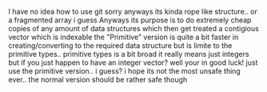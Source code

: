 I have no idea how to use git sorry
anyways its kinda rope like structure.. or a fragmented array i guess
Anyways its purpose is to do extremely cheap copies of any amount of data structures which then get treated a contigious vector which is indexable
the "Primitive" version is quite a bit faster in creating/converting to the required data structure but is limite to the primitive types.. primitive types is a bit broad it really means just integers
but if you just happen to have an integer vector? well your in good luck! just use the primitive version.. i guess? i hope its not the most unsafe thing ever.. the normal version should be rather safe though

